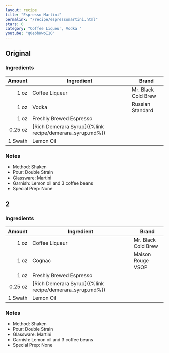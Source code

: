 ```yaml
---
layout: recipe
title: "Espresso Martini"
permalink: "/recipe/espressomartini.html"
stars: 0
category: "Coffee Liqueur, Vodka "
youtube: "q0ebbWwoI10"
---
```


## Original

### Ingredients

| Amount  | Ingredient               | Brand                    |
| ------: | -------------------------------------------------------- | ------------------- |
|    1 oz | Coffee Liqueur                                           | Mr. Black Cold Brew |
|    1 oz | Vodka                                                    | Russian Standard    |
|    1 oz | Freshly Brewed Espresso                                  |
| 0.25 oz | [Rich Demerara Syrup]({%link recipe/demerara_syrup.md%}) |
| 1 Swath | Lemon Oil                                                |

### Notes

- Method: Shaken
- Pour: Double Strain
- Glassware: Martini
- Garnish: Lemon oil and 3 coffee beans
- Special Prep: None

## 2

### Ingredients

|  Amount  | Ingredient               | Brand                |
| ------: | -------------------------------------------------------- | ------------------- |
|    1 oz | Coffee Liqueur                                           | Mr. Black Cold Brew |
|    1 oz | Cognac                                                   | Maison Rouge VSOP   |
|    1 oz | Freshly Brewed Espresso                                  |
| 0.25 oz | [Rich Demerara Syrup]({%link recipe/demerara_syrup.md%}) |
| 1 Swath | Lemon Oil                                                |

### Notes

- Method: Shaken
- Pour: Double Strain
- Glassware: Martini
- Garnish: Lemon oil and 3 coffee beans
- Special Prep: None
